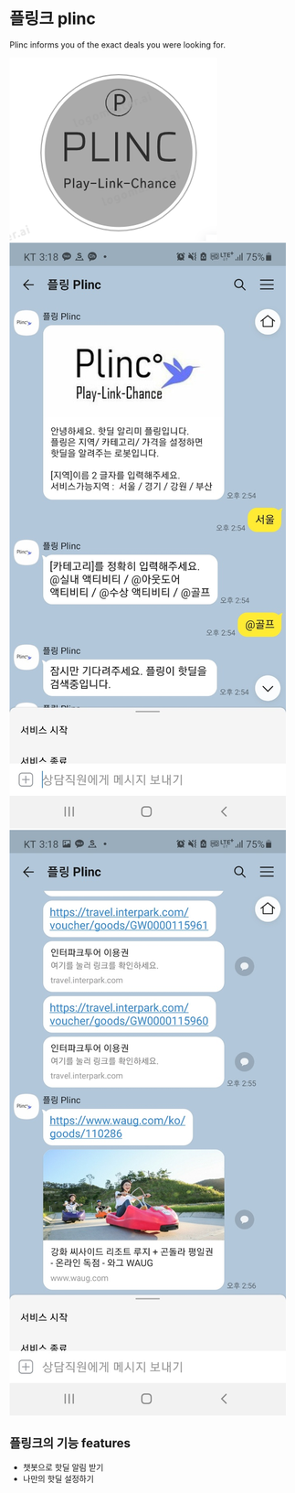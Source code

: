 # 플링크 plinc
Plinc informs you of the exact deals you were looking for.

![logo image](/images/logo.png)
![demo image](/images/demo1.jpg)
![demo image](/images/demo2.jpg)

## 플링크의 기능 features
* 챗봇으로 핫딜 알림 받기
* 나만의 핫딜 설정하기
